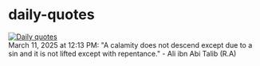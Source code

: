 # daily-quotes
[![Daily quotes](https://github.com/ceepu8/daily-quotes/actions/workflows/daily-quote.yml/badge.svg)](https://github.com/ceepu8/daily-quotes/actions/workflows/daily-quote.yml)<br/>
March 11, 2025 at 12:13 PM: "A calamity does not descend except due to a sin and it is not lifted except with repentance." - Ali ibn Abi Talib (R.A)
